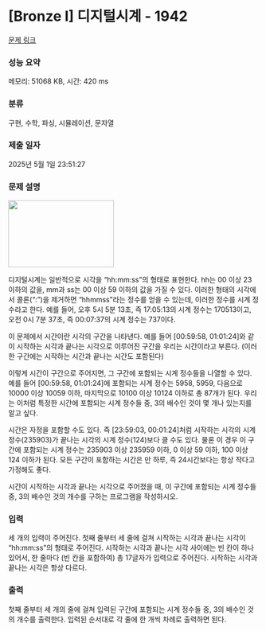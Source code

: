 # [Bronze I] 디지털시계 - 1942 

[문제 링크](https://www.acmicpc.net/problem/1942) 

### 성능 요약

메모리: 51068 KB, 시간: 420 ms

### 분류

구현, 수학, 파싱, 시뮬레이션, 문자열

### 제출 일자

2025년 5월 1일 23:51:27

### 문제 설명

<p><img width="212" height="135" alt="" src="https://www.acmicpc.net/JudgeOnline/upload/201007/cc.png"></p>
<p>디지털시계는 일반적으로 시각을 “hh:mm:ss”의 형태로 표현한다. hh는 00 이상 23 이하의 값을, mm과 ss는 00 이상 59 이하의 값을 가질 수 있다. 이러한 형태의 시각에서 콜론(“:”)을 제거하면 “hhmmss”라는 정수를 얻을 수 있는데, 이러한 정수를 시계 정수라고 한다. 예를 들어, 오후 5시 5분 13초, 즉 17:05:13의 시계 정수는 170513이고, 오전 0시 7분 37초, 즉 00:07:37의 시계 정수는 737이다.</p>
<p>이 문제에서 시간이란 시각의 구간을 나타낸다. 예를 들어 [00:59:58, 01:01:24]와 같이 시작하는 시각과 끝나는 시각으로 이루어진 구간을 우리는 시간이라고 부른다. (이러한 구간에는 시작하는 시간과 끝나는 시간도 포함된다)</p>
<p>이렇게 시간이 구간으로 주어지면, 그 구간에 포함되는 시계 정수들을 나열할 수 있다. 예를 들어 [00:59:58, 01:01:24]에 포함되는 시계 정수는 5958, 5959, 다음으로 10000 이상 10059 이하, 마지막으로 10100 이상 10124 이하로 총 87개가 된다. 우리는 이처럼 특정한 시간에 포함되는 시계 정수들 중, 3의 배수인 것이 몇 개나 있는지를 알고 싶다.</p>
<p>시간은 자정을 포함할 수도 있다. 즉 [23:59:03, 00:01:24]처럼 시작하는 시각의 시계 정수(235903)가 끝나는 시각의 시계 정수(124)보다 클 수도 있다. 물론 이 경우 이 구간에 포함되는 시계 정수는 235903 이상 235959 이하, 0 이상 59 이하, 100 이상 124 이하가 된다. 모든 구간이 포함하는 시간은 만 하루, 즉 24시간보다는 항상 작다고 가정해도 좋다.</p>
<p>시간이 시작하는 시각과 끝나는 시각으로 주어졌을 때, 이 구간에 포함되는 시계 정수들 중, 3의 배수인 것의 개수를 구하는 프로그램을 작성하시오.</p>

### 입력 

 <p>세 개의 입력이 주어진다. 첫째 줄부터 세 줄에 걸쳐 시작하는 시각과 끝나는 시각이 “hh:mm:ss”의 형태로 주어진다. 시작하는 시각과 끝나는 시각 사이에는 빈 칸이 하나 있어서, 한 줄마다 (빈 칸을 포함하여) 총 17글자가 입력으로 주어진다. 시작하는 시각과 끝나는 시각은 항상 다르다.</p>

### 출력 

 <p>첫째 줄부터 세 개의 줄에 걸쳐 입력된 구간에 포함되는 시계 정수들 중, 3의 배수인 것의 개수를 출력한다. 입력된 순서대로 각 줄에 한 개씩 차례로 출력하면 된다.</p>

